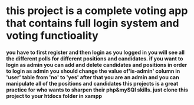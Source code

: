 # this project is a complete voting app that contains full login system and voting functioality

#### you have to first register and then login as you logged in you will see all the different polls for different positions and candidates. if you want to login as admin you can add and delete candidates and positions in order to login as admin you should change the value of'is-admin' column in 'user' table from 'no' to 'yes' after that you are an admin and you can manipulate all of the positions and candidates this projects is a great practice for who wants to sharpen their php&mySQl skills. just clone this project to your htdocs folder in xampp
